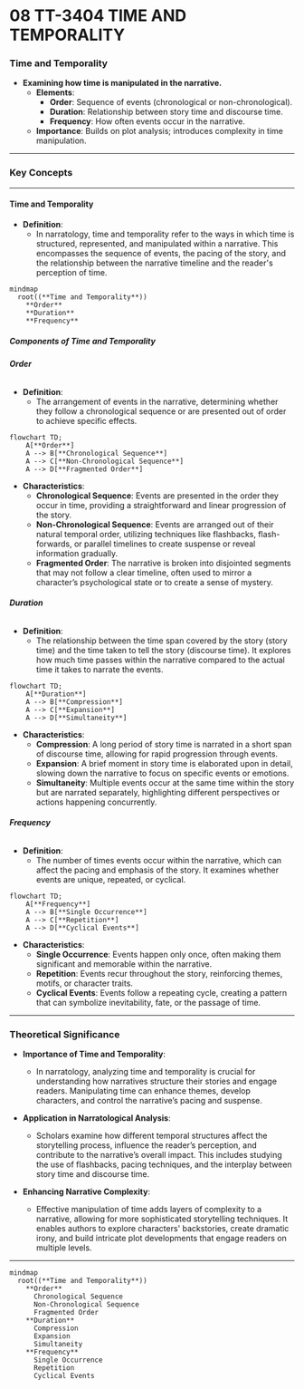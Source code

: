 # 08 TT-3404 TIME AND TEMPORALITY

### **Time and Temporality**

- **Examining how time is manipulated in the narrative.**
  - **Elements**:
    - **Order**: Sequence of events (chronological or non-chronological).
    - **Duration**: Relationship between story time and discourse time.
    - **Frequency**: How often events occur in the narrative.
  - **Importance**: Builds on plot analysis; introduces complexity in time manipulation.

---

### **Key Concepts**

---

#### **Time and Temporality**

- **Definition**:
  - In narratology, time and temporality refer to the ways in which time is structured, represented, and manipulated within a narrative. This encompasses the sequence of events, the pacing of the story, and the relationship between the narrative timeline and the reader's perception of time.

```mermaid
mindmap
  root((**Time and Temporality**))
    **Order**
    **Duration**
    **Frequency**
```

##### **Components of Time and Temporality**

###### **Order**

- **Definition**:
  - The arrangement of events in the narrative, determining whether they follow a chronological sequence or are presented out of order to achieve specific effects.

```mermaid
flowchart TD;
    A[**Order**]
    A --> B[**Chronological Sequence**]
    A --> C[**Non-Chronological Sequence**]
    A --> D[**Fragmented Order**]
```

- **Characteristics**:
  - **Chronological Sequence**: Events are presented in the order they occur in time, providing a straightforward and linear progression of the story.
  - **Non-Chronological Sequence**: Events are arranged out of their natural temporal order, utilizing techniques like flashbacks, flash-forwards, or parallel timelines to create suspense or reveal information gradually.
  - **Fragmented Order**: The narrative is broken into disjointed segments that may not follow a clear timeline, often used to mirror a character’s psychological state or to create a sense of mystery.

###### **Duration**

- **Definition**:
  - The relationship between the time span covered by the story (story time) and the time taken to tell the story (discourse time). It explores how much time passes within the narrative compared to the actual time it takes to narrate the events.

```mermaid
flowchart TD;
    A[**Duration**]
    A --> B[**Compression**]
    A --> C[**Expansion**]
    A --> D[**Simultaneity**]
```

- **Characteristics**:
  - **Compression**: A long period of story time is narrated in a short span of discourse time, allowing for rapid progression through events.
  - **Expansion**: A brief moment in story time is elaborated upon in detail, slowing down the narrative to focus on specific events or emotions.
  - **Simultaneity**: Multiple events occur at the same time within the story but are narrated separately, highlighting different perspectives or actions happening concurrently.

###### **Frequency**

- **Definition**:
  - The number of times events occur within the narrative, which can affect the pacing and emphasis of the story. It examines whether events are unique, repeated, or cyclical.

```mermaid
flowchart TD;
    A[**Frequency**]
    A --> B[**Single Occurrence**]
    A --> C[**Repetition**]
    A --> D[**Cyclical Events**]
```

- **Characteristics**:
  - **Single Occurrence**: Events happen only once, often making them significant and memorable within the narrative.
  - **Repetition**: Events recur throughout the story, reinforcing themes, motifs, or character traits.
  - **Cyclical Events**: Events follow a repeating cycle, creating a pattern that can symbolize inevitability, fate, or the passage of time.

---

### **Theoretical Significance**

- **Importance of Time and Temporality**:

  - In narratology, analyzing time and temporality is crucial for understanding how narratives structure their stories and engage readers. Manipulating time can enhance themes, develop characters, and control the narrative’s pacing and suspense.

- **Application in Narratological Analysis**:

  - Scholars examine how different temporal structures affect the storytelling process, influence the reader’s perception, and contribute to the narrative’s overall impact. This includes studying the use of flashbacks, pacing techniques, and the interplay between story time and discourse time.

- **Enhancing Narrative Complexity**:
  - Effective manipulation of time adds layers of complexity to a narrative, allowing for more sophisticated storytelling techniques. It enables authors to explore characters' backstories, create dramatic irony, and build intricate plot developments that engage readers on multiple levels.

---

```mermaid
mindmap
  root((**Time and Temporality**))
    **Order**
      Chronological Sequence
      Non-Chronological Sequence
      Fragmented Order
    **Duration**
      Compression
      Expansion
      Simultaneity
    **Frequency**
      Single Occurrence
      Repetition
      Cyclical Events
```
